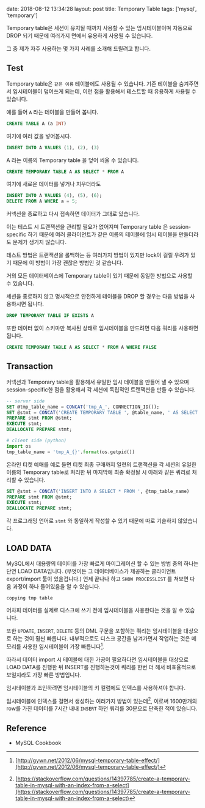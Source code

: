 date: 2018-08-12 13:34:28
layout: post
title: Temporary Table
tags: ['mysql', 'temporary']

Temporary table은 세션이 유지될 때까지 사용할 수 있는 임시테이블이며 자동으로 DROP 되기 때문에 여러가지 면에서 유용하게 사용될 수 있습니다.

그 중 제가 자주 사용하는 몇 가지 사례를 소개해 드릴려고 합니다.

## Test

Temporary table은 `같은 이름` 테이블에도 사용될 수 있습니다.
기존 테이블을 숨겨주면서 임시테이블이 덮어쓰게 되는데, 이런 점을 활용해서 테스트할 때 유용하게 사용될 수 있습니다.

예를 들어 `A` 라는 테이블을 만들어 봅니다.

```sql
CREATE TABLE A (a INT)
```

여기에 여러 값을 넣어봅시다.

```sql
INSERT INTO A VALUES (1), (2), (3)
```

A 라는 이름의 Temporary table 을 덮어 씌울 수 있습니다.

```sql
CREATE TEMPORARY TABLE A AS SELECT * FROM A
```

여기에 새로운 데이터를 넣거나 지우더라도

```sql
INSERT INTO A VALUES (4), (5), (6);
DELETE FROM A WHERE a = 5;
```

커넥션을 종료하고 다시 접속하면 데이터가 그대로 있습니다.

이는 테스트 시 트랜잭션을 관리할 필요가 없어지며 Temporary table 은 session-specific 하기 때문에 여러 클라이언트가 같은 이름의 테이블에 임시 테이블을 만들더라도 문제가 생기지 않습니다.

테스트 방법은 트랜잭션을 롤백하는 등 여러가지 방법이 있지만 lock이 걸릴 우려가 있기 때문에 이 방법이 가장 괜찮은 방법인 것 같습니다.

거의 모든 데이터베이스에 Temporary table이 있기 때문에 동일한 방법으로 사용할 수 있습니다.

세션을 종료하지 않고 명시적으로 안전하게 테이블을 DROP 할 경우는 다음 방법을 사용하시면 됩니다.

```sql
DROP TEMPORARY TABLE IF EXISTS A
```

또한 데이터 없이 스키마만 복사된 상태로  임시테이블을 만드려면 다음 쿼리를 사용하면 됩니다.

```sql
CREATE TEMPORARY TABLE A AS SELECT * FROM A WHERE FALSE
```

## Transaction

커넥션과 Temporary table을 활용해서 유일한 임시 테이블을 만들어 낼 수 있으며 session-specific한 점을 활용해서 각 세션에 독립적인 트랜잭션을 만들 수 있습니다.

```sql
-- server side
SET @tmp_table_name = CONCAT('tmp_A_', CONNECTION_ID());
SET @stmt = CONCAT('CREATE TEMPORARY TABLE ', @table_name, ' AS SELECT * FROM A');
PREPARE stmt FROM @stmt;
EXECUTE stmt;
DEALLOCATE PREPARE stmt;
```

```python
# client side (python)
import os
tmp_table_name = 'tmp_A_{}'.format(os.getpid())
```

온라인 티켓 예매를 예로 들면 티켓 최종 구매까지 일련의 트랜잭션을 각 세션의 유일한 이름의 Temporary table로 처리한 뒤 마지막에 최종 확정될 시 아래와 같은 쿼리로 처리할 수 있습니다.

```sql
SET @stmt = CONCAT('INSERT INTO A SELECT * FROM ', @tmp_table_name)
PREPARE stmt FROM @stmt;
EXECUTE stmt;
DEALLOCATE PREPARE stmt;
```

각 프로그래밍 언어로  `stmt` 와 동일하게 작성할 수 있기 때문에 따로 기술하지 않았습니다.

## LOAD DATA

MySQL에서 대용량의 데이터를 가장 빠르게 마이그레이션 할 수 있는 방법 중의 하나는 단연 LOAD DATA입니다.
(무엇이든 그 데이터베이스가 제공하는 클라이언트 export/import 툴이 있을겁니다.)
언제 끝나나 하고 `SHOW PROCESSLIST` 를 쳐보면 다음 과정이 하나 들어있음을 알 수 있습니다.

```
copying tmp table
```

어차피 데이터를 실제로 디스크에 쓰기 전에 임시테이블을 사용한다는 것을 알 수 있습니다.

또한 `UPDATE`, `INSERT`, `DELETE` 등의 DML 구문을 포함하는 쿼리는 임시테이블을 대상으로 하는 것이 훨씬 빠릅니다.
내부적으로도 디스크 공간을 남겨가면서 작업하는 것은 메모리를 사용한 임시테이블이 가장 빠릅니다[^1].

따라서 데이터 import 시 테이블에 대한 가공이 필요하다면 임시테이블을 대상으로 LOAD DATA를 진행한 뒤 INSERT를 진행하는것이 쿼리를 한번 더 해서 비효율적으로 보일지라도 가장 빠른 방법입니다.

임시테이블과 조인하려면 임시테이블의 키 컬럼에도 인덱스를 사용하셔야 합니다.

임시테이블에 인덱스를 걸면서 생성하는 여러가지 방법이 있는데[^2], 이로써 1600만개의 row를 가진 데이터를 7시간 내내 `INSERT` 하던 쿼리를 30분으로 단축한 적이 있습니다.

## Reference

- MySQL Cookbook

[^1]: [http://gywn.net/2012/06/mysql-temporary-table-effect/](http://gywn.net/2012/06/mysql-temporary-table-effect/)

[^2]: [https://stackoverflow.com/questions/14397785/create-a-temporary-table-in-mysql-with-an-index-from-a-select](https://stackoverflow.com/questions/14397785/create-a-temporary-table-in-mysql-with-an-index-from-a-select)

